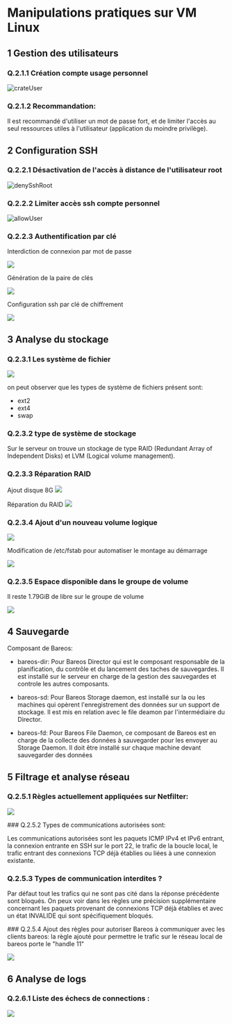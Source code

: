 # Manipulations pratiques sur VM Linux 
  
##  1 Gestion des utilisateurs
  
### Q.2.1.1 Création compte usage personnel
  
![crateUser](images/Q.2.1.1.png)
  
### Q.2.1.2 Recommandation:
 Il est recommandé d'utiliser un mot de passe fort, et de limiter l'accès au seul ressources utiles à l'utilisateur (application du moindre privilège).
  
  
## 2 Configuration SSH 
  
### Q.2.2.1 Désactivation de l'accès à distance de l'utilisateur root
  
![denySshRoot](images/Q.2.2.1.png)
  
  
### Q.2.2.2 Limiter accès ssh compte personnel 
  
![allowUser](images/Q.2.2.2.png)
  
### Q.2.2.3 Authentification par clé
  
Interdiction de connexion par mot de passe
  
![](images/Q.2.2.3_01.png)
  
Génération de la paire de clés
  
![](images/Q.2.2.3_02.png)
  
Configuration ssh par clé de chiffrement 
  
![](images/Q.2.2.3_03.png)
  

## 3 Analyse du stockage
  
### Q.2.3.1 Les système de fichier 
  
![](images/Q.2.3.1.png)
  
on peut observer que les types de système de fichiers présent sont:
- ext2
- ext4
- swap
   
### Q.2.3.2 type de système de stockage
  
Sur le serveur on trouve un stockage de type RAID (Redundant Array of Independent Disks) et LVM (Logical volume management).
   
### Q.2.3.3 Réparation RAID 
  
Ajout disque 8G
![](images/Q.2.3.3_01.png)
  
Réparation du RAID
![](images/Q.2.3.3.png)
  
### Q.2.3.4 Ajout d'un nouveau volume logique
  
![](images/Q.2.3.4_01.png)
  
Modification de /etc/fstab pour automatiser le montage au démarrage
  
![](images/Q.2.3.4_02.png)
  
  
### Q.2.3.5 Espace disponible dans le groupe de volume
Il reste 1.79GiB de libre sur le groupe de volume
  
![](images/Q.2.3.5.png)
  
## 4 Sauvegarde
  
Composant de Bareos:
  
- bareos-dir: 
Pour Bareos Director qui est le composant responsable de la planification, du contrôle et du lancement des taches de sauvegardes. Il est installé sur le serveur en charge de la  gestion des sauvegardes et controle les autres composants.
  
- bareos-sd: 
Pour Bareos Storage daemon, est installé sur la ou les machines qui opèrent l'enregistrement des données sur un support de stockage. Il est mis en relation avec le file deamon par l'intermédiaire du Director.
  
- bareos-fd: 
Pour Bareos File Daemon, ce composant de Bareos est en charge de la collecte des données à sauvegarder pour les envoyer au Storage Daemon. Il doit être installé sur chaque machine devant sauvegarder des données
  
  
## 5 Filtrage et analyse réseau
  
### Q.2.5.1 Règles actuellement appliquées sur Netfilter:
  
![](images/Q.2.5.1.png)
  
### Q.2.5.2 Types de communications autorisées sont:
  
Les communications autorisées sont les paquets ICMP IPv4 et IPv6 entrant, la connexion entrante en SSH sur le port 22, le trafic de la boucle local, le trafic entrant des connexions TCP déjà établies ou liées à une connexion existante. 
  
### Q.2.5.3 Types de communication interdites ?
  
Par défaut tout les trafics qui ne sont pas cité dans la réponse précédente sont bloqués. On peux voir dans les règles une précision supplémentaire concernant les paquets provenant de connexions TCP déjà établies et avec un état INVALIDE qui sont spécifiquement bloqués.
  
### Q.2.5.4 Ajout des règles pour autoriser Bareos à communiquer avec les clients bareos:
la règle ajouté pour permettre le trafic sur le réseau local de bareos porte le "handle 11"
  
![](images/Q.2.5.4.png)
  
## 6 Analyse de logs
    
### Q.2.6.1 Liste des échecs de connections :
  
![](images/Q.2.6.1.png) 
  


